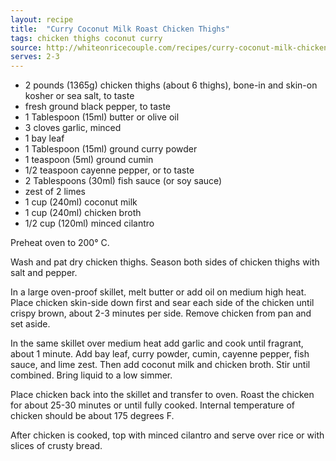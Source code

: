 ```yaml
---
layout: recipe
title:  "Curry Coconut Milk Roast Chicken Thighs"
tags: chicken thighs coconut curry
source: http://whiteonricecouple.com/recipes/curry-coconut-milk-chicken-thighs
serves: 2-3
---
```

* 2 pounds (1365g) chicken thighs (about 6 thighs), bone-in and skin-on
kosher or sea salt, to taste
* fresh ground black pepper, to taste
* 1 Tablespoon (15ml) butter or olive oil
* 3 cloves garlic, minced
* 1 bay leaf
* 1 Tablespoon (15ml) ground curry powder
* 1 teaspoon (5ml) ground cumin
* 1/2 teaspoon cayenne pepper, or to taste
* 2 Tablespoons (30ml) fish sauce (or soy sauce)
* zest of 2 limes
* 1 cup (240ml) coconut milk
* 1 cup (240ml) chicken broth
* 1/2 cup (120ml) minced cilantro

Preheat oven to 200° C.

Wash and pat dry chicken thighs. Season both sides of chicken thighs with salt and pepper.

In a large oven-proof skillet, melt butter or add oil on medium high heat. Place chicken skin-side down first and sear each side of the chicken until crispy brown, about 2-3 minutes per side. Remove chicken from pan and set aside.

In the same skillet over medium heat add garlic and cook until fragrant, about 1 minute. Add bay leaf, curry powder, cumin, cayenne pepper, fish sauce, and lime zest. Then add coconut milk and chicken broth. Stir until combined. Bring liquid to a low simmer.

Place chicken back into the skillet and transfer to oven. Roast the chicken for about 25-30 minutes or until fully cooked. Internal temperature of chicken should be about 175 degrees F.

After chicken is cooked, top with minced cilantro and serve over rice or with slices of crusty bread.
